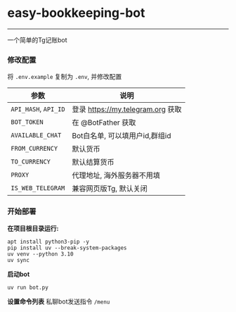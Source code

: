 # easy-bookkeeping-bot

---

一个简单的Tg记账bot

### 修改配置

将 `.env.example` 复制为 `.env`, 并修改配置

| 参数                   | 说明                            |
|----------------------|-------------------------------|
| `API_HASH`, `API_ID` | 登录 https://my.telegram.org 获取 |
| `BOT_TOKEN`          | 在 @BotFather 获取               |
| `AVAILABLE_CHAT`     | Bot白名单, 可以填用户id,群组id          |
| `FROM_CURRENCY`      | 默认货币                          |
| `TO_CURRENCY`        | 默认结算货币                        |
| `PROXY`              | 代理地址, 海外服务器不用填                |
| `IS_WEB_TELEGRAM`    | 兼容网页版Tg, 默认关闭                 |

### 开始部署

**在项目根目录运行:**

```shell
apt install python3-pip -y
pip install uv --break-system-packages
uv venv --python 3.10
uv sync
```

**启动bot**

```shell
uv run bot.py
```

**设置命令列表**
私聊bot发送指令 `/menu`
